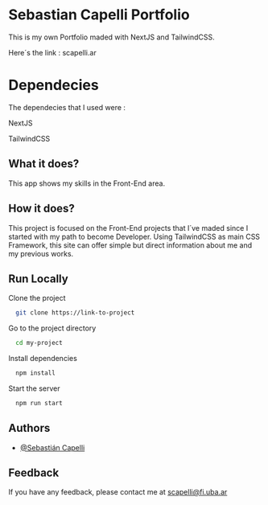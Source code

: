 
# Sebastian Capelli Portfolio

This is my own Portfolio maded with NextJS and TailwindCSS.

Here´s the link : scapelli.ar

# Dependecies

The dependecies that I used were : 

NextJS

TailwindCSS



## What it does?

This app shows my skills in the Front-End area.

## How it does?

This project is focused on the Front-End projects that I´ve maded since I started with my path to become Developer.
Using TailwindCSS as main CSS Framework, this site can offer simple but direct information about me and my previous works.

## Run Locally

Clone the project

```bash
  git clone https://link-to-project
```

Go to the project directory

```bash
  cd my-project
```

Install dependencies

```bash
  npm install
```

Start the server

```bash
  npm run start
```


## Authors

- [@Sebastián Capelli](https://www.linkedin.com/in/scapelli)


## Feedback

If you have any feedback, please contact me at scapelli@fi.uba.ar

